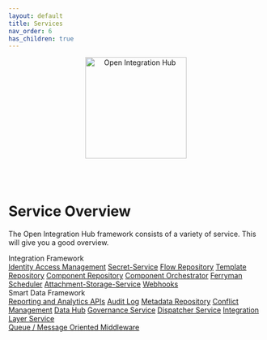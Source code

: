 ```yaml
---
layout: default
title: Services
nav_order: 6
has_children: true
---
```


<p align="center">
  <img src="https://raw.githubusercontent.com/openintegrationhub/openintegrationhub.github.io/master/assets/images/large-oih-vertikal-zentriert.png" alt="Open Integration Hub" width="200"/>
</p>
<br>
<br>

# Service Overview

The Open Integration Hub framework consists of a variety of service. This will give you a good overview.

<div class="oih-docs-learn-overview-container">
    <div class="inner-wrapper">
        <div class="column">
            <span class="headline">Integration Framework</span>
            <div class="inner-container">
                <a class="item" href="{% link docs/Services/IdentityManagement.md %}">Identity Access Management</a>
                <a class="item" href="{% link docs/Services/SecretService.md %}">Secret-Service</a>
                <a class="item" href="{% link docs/Services/FlowRepository.md %}">Flow Repository</a>
                <a class="item" href="{% link docs/Services/TemplateRepository.md %}">Template Repository</a>
                <a class="item" href="{% link docs/Services/ComponentRepository.md %}">Component Repository</a>
                <a class="item" href="{% link docs/Services/ComponentOrchestrator.md %}">Component Orchestrator</a>
                <a class="item" href="{% link docs/Services/Ferryman.md %}">Ferryman</a>
                <a class="item" href="{% link docs/Services/Scheduler.md %}">Scheduler</a>
                <a class="item" href="{% link docs/Services/AttachmentStorageService.md %}">Attachment-Storage-Service</a>
                <a class="item" href="{% link docs/Services/Webhooks.md %}">Webhooks</a>
            </div>
        </div>
        <div class="column">
            <span class="headline">Smart Data Framework</span>
            <div class="inner-container">
                <a class="item" href="#" style="flex-basis: calc(100% - 8px)">Reporting and Analytics APIs</a>
                <a class="item" href="{% link docs/Services/AuditLog.md %}">Audit Log</a>
                <a class="item" href="{% link docs/Services/MetaDataRepository.md %}">Metadata Repository</a>
                <a class="item" href="{% link docs/Services/ConflictManagement.md %}">Conflict Management</a>
                <a class="item" href="{% link docs/Services/DataHub.md %}">Data Hub</a>
                <a class="item" href="{% link docs/Services/GovernanceService.md %}">Governance Service</a>
                <a class="item" href="{% link docs/Services/DispatcherService.md %}">Dispatcher Service</a>
                <a class="item" href="{% link docs/Services/IntegrationLayerService.md %}">Integration Layer Service</a>
            </div>
        </div>
        <div class="fixed-element">
            <a class="item" href="{% link docs/Services/MessageOrientedMiddleware.md %}">Queue / Message Oriented Middleware</a>
        </div>
    </div>

</div>
